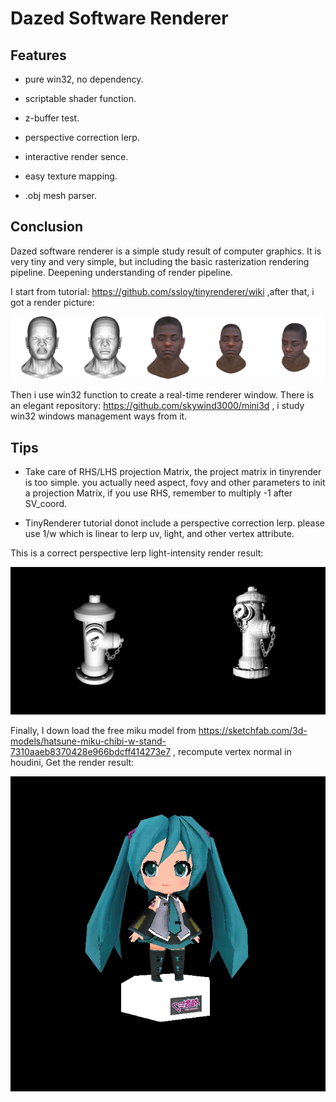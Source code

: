 # Dazed Software Renderer


## Features

- pure win32, no dependency.

- scriptable shader function.

- z-buffer test.

- perspective correction lerp.

- interactive render sence.  

- easy texture mapping.

- .obj mesh parser.


## Conclusion

Dazed software renderer is a simple study result of computer graphics. It is very tiny and very simple, but including the basic rasterization rendering pipeline. Deepening understanding of render pipeline.  

I start from tutorial: https://github.com/ssloy/tinyrenderer/wiki ,after that, i got a render picture:


![image](/images/merge2.jpg)

Then i use win32 function to create a real-time renderer window. There is an elegant repository: https://github.com/skywind3000/mini3d , i study win32 windows management ways from it.

## Tips

- Take care of RHS/LHS projection Matrix, the project matrix in tinyrender is too simple. you actually need aspect, fovy and other parameters to init a projection Matrix, if you use RHS, remember to multiply -1 after SV_coord.

- TinyRenderer tutorial donot include a perspective correction lerp. please use 1/w which is linear to lerp uv, light, and other vertex attribute.

This is a correct perspective lerp light-intensity render result:

![image](/images/merge1.jpg)

Finally, I down load the free miku model from https://sketchfab.com/3d-models/hatsune-miku-chibi-w-stand-7310aaeb8370428e966bdcff414273e7 , recompute vertex normal in houdini, Get the render result: 

![image](/images/miku.jpg)
